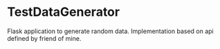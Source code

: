 # TestDataGenerator
Flask application to generate random data. Implementation based on api defined by friend of mine.
